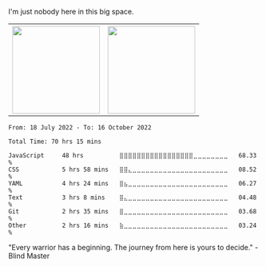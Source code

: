 I'm just nobody here in this big space.
<table>
  <tr>
    <th>
        <img height="175em" src="https://github-readme-stats.vercel.app/api/top-langs/?username=introbond&layout=compact&theme=nord" />
    </th>
    <th><img height="175em" src="https://github-readme-stats.vercel.app/api/?username=introbond&theme=nord&show_icons=true&hide_border=true&&count_private=true&include_all_commits=true" /></th>
  </tr>
</table>

<!--START_SECTION:waka-->

```text
From: 18 July 2022 - To: 16 October 2022

Total Time: 70 hrs 15 mins

JavaScript     48 hrs          ⣿⣿⣿⣿⣿⣿⣿⣿⣿⣿⣿⣿⣿⣿⣿⣿⣿⣀⣀⣀⣀⣀⣀⣀⣀   68.33 %
CSS            5 hrs 58 mins   ⣿⣿⣄⣀⣀⣀⣀⣀⣀⣀⣀⣀⣀⣀⣀⣀⣀⣀⣀⣀⣀⣀⣀⣀⣀   08.52 %
YAML           4 hrs 24 mins   ⣿⣦⣀⣀⣀⣀⣀⣀⣀⣀⣀⣀⣀⣀⣀⣀⣀⣀⣀⣀⣀⣀⣀⣀⣀   06.27 %
Text           3 hrs 8 mins    ⣿⣄⣀⣀⣀⣀⣀⣀⣀⣀⣀⣀⣀⣀⣀⣀⣀⣀⣀⣀⣀⣀⣀⣀⣀   04.48 %
Git            2 hrs 35 mins   ⣿⣀⣀⣀⣀⣀⣀⣀⣀⣀⣀⣀⣀⣀⣀⣀⣀⣀⣀⣀⣀⣀⣀⣀⣀   03.68 %
Other          2 hrs 16 mins   ⣷⣀⣀⣀⣀⣀⣀⣀⣀⣀⣀⣀⣀⣀⣀⣀⣀⣀⣀⣀⣀⣀⣀⣀⣀   03.24 %
```

<!--END_SECTION:waka-->

"Every warrior has a beginning. The journey from here is yours to decide."  -Blind Master
